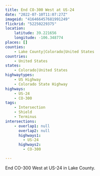 ```yaml
---
title: End CO-300 West at US-24
date: "2022-07-10T11:07:27Z"
imageid: "416466457681991249"
flickrid: "52250229375"
location:
    latitude: 39.221656
    longitude: -106.348774
places: []
counties:
    - Lake County|Colorado|United States
countries:
    - United States
states:
    - Colorado|United States
highwaytypes:
    - US Highway
    - Colorado State Highway
highways:
    - US-24
    - CO-300
tags:
    - Intersection
    - Shield
    - Terminus
intersections:
    - overlap1: null
      overlap2: null
      highways1:
        - US-24
      highways2:
        - CO-300

---
```

End CO-300 West at US-24 in Lake County.